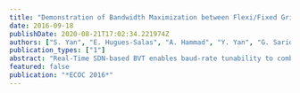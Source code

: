 ```yaml
---
title: "Demonstration of Bandwidth Maximization between Flexi/Fixed Grid Optical Networks with Real-Time BVTs"
date: 2016-09-18
publishDate: 2020-08-21T17:02:34.221974Z
authors: ["S. Yan", "E. Hugues-Salas", "A. Hammad", "Y. Yan", "G. Saridis", "S. Bidkar", "R. Nejabati", "D. Simeonidou", "A. Dupas", "P. Layec"]
publication_types: ["1"]
abstract: "Real-Time SDN-based BVT enables baud-rate tunability to combat the filtering effect of the legacy filters for interoperability between fixed-grid/flexigrid. Based on the passed filters and link-distance, SDN controller configures BVTs to maximize the link capacity."
featured: false
publication: "*ECOC 2016*"
---
```


